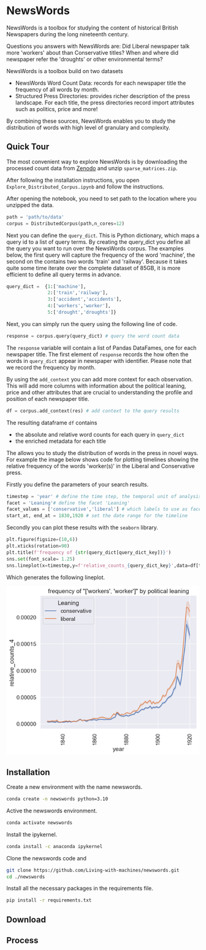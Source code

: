 # NewsWords

NewsWords is a toolbox for studying the content of historical British Newspapers during the long nineteenth century.



Questions you answers with NewsWords are: Did Liberal newspaper talk more 'workers' about than Conservative titles? When and where did newspaper refer the 'droughts' or other environmental terms?

NewsWords is a toolbox build on two datasets
- NewsWords Word Count Data: records for each newspaper title the frequency of all words by month.
- Structured Press Directories: provides richer description of the press landscape. For each title, the press directories record import attributes such as politics, price and more!

By combining these sources, NewsWords enables you to study the distribution of words with high level of granulary and complexity. 

## Quick Tour

The most convenient way to explore NewsWords is by downloading the processed count data from [Zenodo](https://zenodo.org/uploads/14996278) and unzip `sparse_matrices.zip`.

After following the installation instructions, you open `Explore_Distributed_Corpus.ipynb` and follow the instructions. 

After opening the notebook, you need to set path to the location where you unzipped the data.
```python
path = 'path/to/data'
corpus = DistributedCorpus(path,n_cores=12)
```

Next you can define the `query_dict`. This is Python dictionary, which maps a query id to a list of query terms. 
By creating the query_dict you define all the query you want to run over the NewsWords corpus. The examples below, the first query will capture the frequency of the word 'machine', the second on the contains two words 'train' and 'railway'. Because it takes quite some time iterate over the complete dataset of 85GB, it is more efficient to define all query terms in advance.

```python
query_dict =  {1:['machine'],
               2:['train','railway'],
               3:['accident','accidents'],
               4:['workers','worker'],
               5:['drought','droughts']}
```               

Next, you can simply run the query using the following line of code.

```python
response = corpus.query(query_dict) # query the word count data
```

The `response` variable will contain a list of Pandas DataFames, one for each newspaper title. The first element of `response` records the how often the words in `query_dict` appear in newspaper with identifier. Please note that we record the frequency by month. 

By using the `add_context` you can add more context for each observation. This will add more columns with information about the political leaning, price and other attributes that are crucial to understanding the profile and position of each newspaper title.

```python
df = corpus.add_context(res) # add context to the query results
```

The resulting dataframe `df` contains
- the absolute and relative word counts for each query in `query_dict`
- the enriched metadata for each title

The allows you to study the distribution of words in the press in novel ways. For example the image below shows code for plotting timelines showing the relative frequency of the words 'worker(s)' in the Liberal and Conservative press.

Firstly you define the parameters of your search results.

```python
timestep = 'year' # define the time step, the temporal unit of analysis, mostly year
facet = 'Leaning'# define the facet 'Leaning'
facet_values = ['conservative','liberal'] # which labels to use as facet values
start_at, end_at = 1830,1920 # set the date range for the timeline
```

Secondly you can plot these results with the `seaborn` library. 

```python
plt.figure(figsize=(10,6))
plt.xticks(rotation=90)
plt.title(f'frequency of {str(query_dict[query_dict_key])}')
sns.set(font_scale= 1.25)
sns.lineplot(x=timestep,y=f'relative_counts_{query_dict_key}',data=df[time_filter])
```

Which generates the following lineplot.

![lineplot](figures/lineplot1.png)

## Installation

Create a new environment with the name newswords.

```bash
conda create -n newswords python=3.10
```

Active the newswords environment.

```bash
conda activate newswords
```

Install the ipykernel.

```bash
conda install -c anaconda ipykernel
```

Clone the newswords code and 

```bash
git clone https://github.com/Living-with-machines/newswords.git
cd ./newswords
```

Install all the necessary packages in the requirements file.

```bash
pip install -r requirements.txt
```

## Download


## Process
